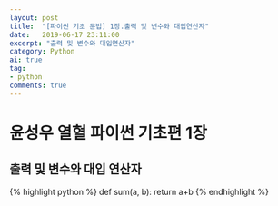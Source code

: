 ```yaml
---
layout: post
title:  "[파이썬 기초 문법] 1장.출력 및 변수와 대입연산자"
date:   2019-06-17 23:11:00
excerpt: "출력 및 변수와 대입연산자"
category: Python
ai: true
tag:
- python
comments: true
---
```

# 윤성우 열혈 파이썬 기초편 1장
## 출력 및 변수와 대입 연산자

{% highlight python %}
def sum(a, b):
    return a+b
{% endhighlight %}

<!-- {% highlight python %}
print(5)
print("5")
{% endhighlight %}
* print문은 숫자와 문자열에 대해 모양 그대로 5를 출력

{% highlight python %}
print(3 + 5)
print("3 + 5")
{% endhighlight %}
* print문의 경우 수식에 대해서는 연산을 먼저 진행한 후 결과 값을 출력
* "3 + 5"의 경우 전체를 문자열로 간주하여 모양 그대로 출력

{% highlight python %}
print("3 + 5 =", 3 + 5)
{% endhighlight %}
* print문의 경우 여러 개의 인자 값을 가질 수 있다.
* 첫 번째 인자값은 문자열로서 그대로이고 두 번째 인자값의 경우 수식이므로 8
* print("3 + 5 =", 8)과 같은 결과
* 3 + 5 = 8이 출력

{% highlight python %}
x, y = 10, 20
x, y = y, x
print(x, y)
{% endhighlight %}
* 20, 10 출력 -->
<!-- {% highlight python %}

{% endhighlight %} -->


<!-- ## HTML Elements

Below is just about everything you'll need to style in the theme. Check the source code to see the many embedded elements within paragraphs.

# Heading 1

## Heading 2

### Heading 3

#### Heading 4

##### Heading 5

###### Heading 6

### Body text

Lorem ipsum dolor sit amet, test link adipiscing elit. **This is strong**. Nullam dignissim convallis est. Quisque aliquam.

![Smithsonian Image](https://mmistakes.github.io/minimal-mistakes/images/3953273590_704e3899d5_m.jpg)
{: .image-right} -->

<!-- *This is emphasized*. Donec faucibus. Nunc iaculis suscipit dui. 53 = 125. Water is H2O. Nam sit amet sem. Aliquam libero nisi, imperdiet at, tincidunt nec, gravida vehicula, nisl. The New York Times (That’s a citation). Underline.Maecenas ornare tortor. Donec sed tellus eget sapien fringilla nonummy. Mauris a ante. Suspendisse quam sem, consequat at, commodo vitae, feugiat in, nunc. Morbi imperdiet augue quis tellus.

HTML and CSS are our tools. Mauris a ante. Suspendisse quam sem, consequat at, commodo vitae, feugiat in, nunc. Morbi imperdiet augue quis tellus. Praesent mattis, massa quis luctus fermentum, turpis mi volutpat justo, eu volutpat enim diam eget metus. -->

<!-- ### Blockquotes

> Lorem ipsum dolor sit amet, test link adipiscing elit. Nullam dignissim convallis est. Quisque aliquam. -->

<!-- ## List Types

### Ordered Lists

1. Item one
   1. sub item one
   2. sub item two
   3. sub item three
2. Item two

### Unordered Lists

* Item one
* Item two
* Item three

## Tables

| Header1 | Header2 | Header3 |
|:--------|:-------:|--------:|
| cell1   | cell2   | cell3   |
| cell4   | cell5   | cell6   |
|----
| cell1   | cell2   | cell3   |
| cell4   | cell5   | cell6   |
|=====
| Foot1   | Foot2   | Foot3
{: rules="groups"} -->

<!-- ## Code Snippets

{% highlight css %}
#container {
  float: left;
  margin: 0 -240px 0 0;
  width: 100%;
}
{% endhighlight %}

## Buttons

Make any link standout more when applying the `.btn` class.

{% highlight html %}
<a href="#" class="btn btn-success">Success Button</a>
{% endhighlight %}

<div markdown="0"><a href="#" class="btn">Primary Button</a></div>
<div markdown="0"><a href="#" class="btn btn-success">Success Button</a></div>
<div markdown="0"><a href="#" class="btn btn-warning">Warning Button</a></div>
<div markdown="0"><a href="#" class="btn btn-danger">Danger Button</a></div>
<div markdown="0"><a href="#" class="btn btn-info">Info Button</a></div>

## KBD

You can also use `<kbd>` tag for keyboard buttons.

{% highlight html %}
<kbd>W</kbd><kbd>A</kbd><kbd>S</kbd><kbd>D</kbd>
{% endhighlight %}

Press <kbd>W</kbd><kbd>A</kbd><kbd>S</kbd><kbd>D</kbd> to move your car. **Midtown Maddness!!**

## Notices

**Watch out!** You can also add notices by appending `{: .notice}` to a paragraph.
{: .notice} -->
